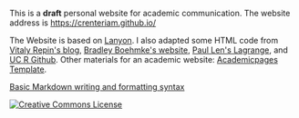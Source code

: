 
This is a **draft** personal website for academic communication. The website address is https://crenteriam.github.io/

The Website is based on [Lanyon](http://lanyon.getpoole.com/). I also adapted some HTML code from [Vitaly Repin's blog](https://github.com/vitalyrepin/vrepinblog), [Bradley Boehmke's website](https://bradleyboehmke.github.io/), [Paul Len's Lagrange](https://lenpaul.github.io/Lagrange/menu/about.html), and [UC R Github](https://github.com/uc-r/uc-r.github.io). Other materials for an academic website: [Academicpages Template](https://academicpages.github.io/).

[Basic Markdown writing and formatting syntax](https://help.github.com/articles/basic-writing-and-formatting-syntax/)

[![Creative Commons License](https://i.creativecommons.org/l/by-sa/4.0/88x31.png)](http://creativecommons.org/licenses/by-sa/4.0/)
